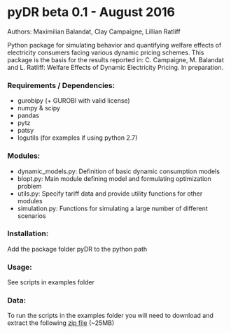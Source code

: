 # pyDR beta 0.1 - August 2016
Authors: Maximilian Balandat, Clay Campaigne, Lillian Ratliff

Python package for simulating behavior and quantifying welfare effects of electricity consumers facing various dynamic pricing schemes.
This package is the basis for the results reported in:
C. Campaigne, M. Balandat and L. Ratliff: Welfare Effects of Dynamic Electricity Pricing. In preparation.

### Requirements / Dependencies: 
* gurobipy (+ GUROBI with valid license)
* numpy & scipy
* pandas
* pytz
* patsy
* logutils (for examples if using python 2.7)

### Modules:
* dynamic_models.py: Definition of basic dynamic consumption models
* blopt.py: Main module defining model and formulating optimization problem
* utils.py: Specify tariff data and provide utility functions for other modules
* simulation.py: Functions for simulating a large number of different scenarios

### Installation:
Add the package folder pyDR to the python path 

### Usage:
See scripts in examples folder

### Data:
To run the scripts in the examples folder you will need to download and extract the following [zip file](https://www.ocf.berkeley.edu/~balandat/pyDR_data.zip) (~25MB)
